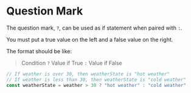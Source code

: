 # Question Mark

The question mark, ```?```, can be used as if statement when paired with ```:```.

You must put a true value on the left and a false value on the right.

The format should be like:
> Condition ```?``` Value if True ```:``` Value if False

```javascript
// If weather is over 30, then weatherState is "hot weather"
// If weather is less than 30, then weatherState is "cold weather"
const weatherState = weather > 30 ? "hot weather" : "cold weather"
```

